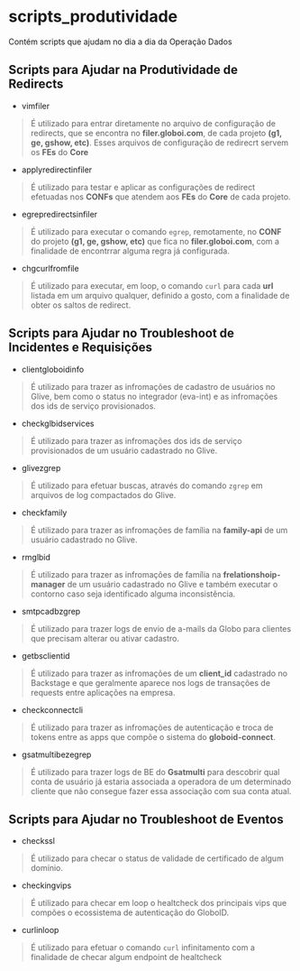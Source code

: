 # scripts_produtividade

Contém scripts que ajudam no dia a dia da Operação Dados

## Scripts para Ajudar na Produtividade de Redirects

* vimfiler
>É utilizado para entrar diretamente no arquivo de configuração de redirects, que se encontra no **filer.globoi.com**, de cada projeto **(g1, ge, gshow, etc)**.
>Esses arquivos de configuração de redirecrt servem os **FEs** do **Core**

* applyredirectinfiler
>É utilizado para testar e aplicar as configurações de redirect efetuadas nos **CONFs** que atendem aos **FEs** do **Core** de cada projeto.

* egrepredirectsinfiler
>É utilizado para executar o comando ```egrep```, remotamente, no **CONF** do projeto **(g1, ge, gshow, etc)** que fica no **filer.globoi.com**, com a finalidade de encontrrar alguma regra já configurada.

* chgcurlfromfile
>É utilizado para executar, em loop, o comando ```curl``` para cada **url** listada em um arquivo qualquer, definido a gosto, com a finalidade de obter os saltos de redirect.

## Scripts para Ajudar no Troubleshoot de Incidentes e Requisições

* clientgloboidinfo
>É utilizado para trazer as infromações de cadastro de usuários no Glive, bem como o status no integrador (eva-int) e as infromações dos ids de serviço provisionados.

* checkglbidservices
>É utilizado para trazer as infromações dos ids de serviço provisionados de um usuário cadastrado no Glive. 

* glivezgrep
>É utilizado para efetuar buscas, através do comando ```zgrep``` em arquivos de log compactados do Glive.

* checkfamily
>É utilizado para trazer as infromações de família na **family-api** de um usuário cadastrado no Glive.

* rmglbid
>É utilizado para trazer as infromações de família na **frelationshoip-manager** de um usuário cadastrado no Glive e também executar o contorno caso seja identificado alguma inconsistência.

* smtpcadbzgrep
>É utilizado para trazer logs de envio de a-mails da Globo para clientes que precisam alterar ou ativar cadastro.

* getbsclientid
>É utilizado para trazer as infromações de um **client_id** cadastrado no Backstage e que geralmente aparece nos logs de transações de requests entre aplicações na empresa.

* checkconnectcli
>É utilizado para trazer as infromações de autenticação e troca de tokens entre as apps que compõe o sistema do **globoid-connect**.

* gsatmultibezegrep
>É utilizado para trazer logs de BE do **Gsatmulti** para descobrir qual conta de usuário já estaria associada a operadora de um determinado cliente que não consegue fazer essa associação com sua conta atual.

## Scripts para Ajudar no Troubleshoot de Eventos

* checkssl
>É utilizado para checar o status de validade de certificado de algum domínio.

* checkingvips
>É utilizado para checar em loop o healtcheck dos principais vips que compões o ecossistema de autenticação do GloboID.

* curlinloop
>É utilizado para efetuar o comando ```curl``` infinitamento com a finalidade de checar algum endpoint de healtcheck